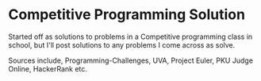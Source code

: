 # Competitive Programming Solution

Started off as solutions to problems in a Competitive programming class in school, but I'll post solutions to any problems I come across as solve.

Sources include, Programming-Challenges, UVA, Project Euler, PKU Judge Online, HackerRank etc.
